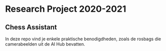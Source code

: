 # Research Project 2020-2021
## Chess Assistant

In deze repo vind je enkele praktische benodigdheden, zoals de rosbags die camerabeelden uit de AI Hub bevatten.
